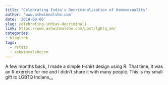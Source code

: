 ```yaml
---
title: "Celebrating India's Decriminalization of Homosexuality"
author: 'www.ashwinmalshe.com'
date: '2018-09-06'
slug: celebrating-indias-decriminali
link: https://www.ashwinmalshe.com/post/lgbtq_om/
categories:
- bloglink
tags:
  - rstats
  - ashwinmalshecom
---
```


A few months back, I made a simple t-shirt design using R. That time, it was an R exercise for me and I didn’t share it with many people. This is my small gift to LGBTQ Indians[... <i class="fas fa-external-link-alt"></i>](https://www.ashwinmalshe.com/post/lgbtq_om/)

